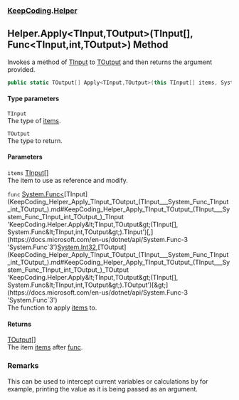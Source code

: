 ### [KeepCoding](KeepCoding.md 'KeepCoding').[Helper](KeepCoding_Helper.md 'KeepCoding.Helper')
## Helper.Apply&lt;TInput,TOutput&gt;(TInput[], Func&lt;TInput,int,TOutput&gt;) Method
Invokes a method of [TInput](KeepCoding_Helper_Apply_TInput_TOutput_(TInput___System_Func_TInput_int_TOutput_).md#KeepCoding_Helper_Apply_TInput_TOutput_(TInput___System_Func_TInput_int_TOutput_)_TInput 'KeepCoding.Helper.Apply&lt;TInput,TOutput&gt;(TInput[], System.Func&lt;TInput,int,TOutput&gt;).TInput') to [TOutput](KeepCoding_Helper_Apply_TInput_TOutput_(TInput___System_Func_TInput_int_TOutput_).md#KeepCoding_Helper_Apply_TInput_TOutput_(TInput___System_Func_TInput_int_TOutput_)_TOutput 'KeepCoding.Helper.Apply&lt;TInput,TOutput&gt;(TInput[], System.Func&lt;TInput,int,TOutput&gt;).TOutput') and then returns the argument provided.  
```csharp
public static TOutput[] Apply<TInput,TOutput>(this TInput[] items, System.Func<TInput,int,TOutput> func);
```
#### Type parameters
<a name='KeepCoding_Helper_Apply_TInput_TOutput_(TInput___System_Func_TInput_int_TOutput_)_TInput'></a>
`TInput`  
The type of [items](KeepCoding_Helper_Apply_TInput_TOutput_(TInput___System_Func_TInput_int_TOutput_).md#KeepCoding_Helper_Apply_TInput_TOutput_(TInput___System_Func_TInput_int_TOutput_)_items 'KeepCoding.Helper.Apply&lt;TInput,TOutput&gt;(TInput[], System.Func&lt;TInput,int,TOutput&gt;).items').
  
<a name='KeepCoding_Helper_Apply_TInput_TOutput_(TInput___System_Func_TInput_int_TOutput_)_TOutput'></a>
`TOutput`  
The type to return.
  
#### Parameters
<a name='KeepCoding_Helper_Apply_TInput_TOutput_(TInput___System_Func_TInput_int_TOutput_)_items'></a>
`items` [TInput](KeepCoding_Helper_Apply_TInput_TOutput_(TInput___System_Func_TInput_int_TOutput_).md#KeepCoding_Helper_Apply_TInput_TOutput_(TInput___System_Func_TInput_int_TOutput_)_TInput 'KeepCoding.Helper.Apply&lt;TInput,TOutput&gt;(TInput[], System.Func&lt;TInput,int,TOutput&gt;).TInput')[[]](https://docs.microsoft.com/en-us/dotnet/api/System.Array 'System.Array')  
The item to use as reference and modify.
  
<a name='KeepCoding_Helper_Apply_TInput_TOutput_(TInput___System_Func_TInput_int_TOutput_)_func'></a>
`func` [System.Func&lt;](https://docs.microsoft.com/en-us/dotnet/api/System.Func-3 'System.Func`3')[TInput](KeepCoding_Helper_Apply_TInput_TOutput_(TInput___System_Func_TInput_int_TOutput_).md#KeepCoding_Helper_Apply_TInput_TOutput_(TInput___System_Func_TInput_int_TOutput_)_TInput 'KeepCoding.Helper.Apply&lt;TInput,TOutput&gt;(TInput[], System.Func&lt;TInput,int,TOutput&gt;).TInput')[,](https://docs.microsoft.com/en-us/dotnet/api/System.Func-3 'System.Func`3')[System.Int32](https://docs.microsoft.com/en-us/dotnet/api/System.Int32 'System.Int32')[,](https://docs.microsoft.com/en-us/dotnet/api/System.Func-3 'System.Func`3')[TOutput](KeepCoding_Helper_Apply_TInput_TOutput_(TInput___System_Func_TInput_int_TOutput_).md#KeepCoding_Helper_Apply_TInput_TOutput_(TInput___System_Func_TInput_int_TOutput_)_TOutput 'KeepCoding.Helper.Apply&lt;TInput,TOutput&gt;(TInput[], System.Func&lt;TInput,int,TOutput&gt;).TOutput')[&gt;](https://docs.microsoft.com/en-us/dotnet/api/System.Func-3 'System.Func`3')  
The function to apply [items](KeepCoding_Helper_Apply_TInput_TOutput_(TInput___System_Func_TInput_int_TOutput_).md#KeepCoding_Helper_Apply_TInput_TOutput_(TInput___System_Func_TInput_int_TOutput_)_items 'KeepCoding.Helper.Apply&lt;TInput,TOutput&gt;(TInput[], System.Func&lt;TInput,int,TOutput&gt;).items') to.
  
#### Returns
[TOutput](KeepCoding_Helper_Apply_TInput_TOutput_(TInput___System_Func_TInput_int_TOutput_).md#KeepCoding_Helper_Apply_TInput_TOutput_(TInput___System_Func_TInput_int_TOutput_)_TOutput 'KeepCoding.Helper.Apply&lt;TInput,TOutput&gt;(TInput[], System.Func&lt;TInput,int,TOutput&gt;).TOutput')[[]](https://docs.microsoft.com/en-us/dotnet/api/System.Array 'System.Array')  
The item [items](KeepCoding_Helper_Apply_TInput_TOutput_(TInput___System_Func_TInput_int_TOutput_).md#KeepCoding_Helper_Apply_TInput_TOutput_(TInput___System_Func_TInput_int_TOutput_)_items 'KeepCoding.Helper.Apply&lt;TInput,TOutput&gt;(TInput[], System.Func&lt;TInput,int,TOutput&gt;).items') after [func](KeepCoding_Helper_Apply_TInput_TOutput_(TInput___System_Func_TInput_int_TOutput_).md#KeepCoding_Helper_Apply_TInput_TOutput_(TInput___System_Func_TInput_int_TOutput_)_func 'KeepCoding.Helper.Apply&lt;TInput,TOutput&gt;(TInput[], System.Func&lt;TInput,int,TOutput&gt;).func').
### Remarks
This can be used to intercept current variables or calculations by for example, printing the value as it is being passed as an argument.  
